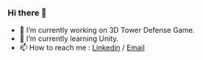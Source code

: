 ### Hi there 👋

- 🔭 I’m currently working on 3D Tower Defense Game.
- 🌱 I’m currently learning Unity.
- 📫 How to reach me : <a href="https://www.linkedin.com/in/semra-alomerovic/">Linkedin</a> / <a href="mailto:alomerovicsemra@gmail.com">Email</a>
<a target="blank" href="https://verified.cv/en/verify/14004540736097?ref=email">
      <img src="https://verified-bucket.s3.eu-central-1.amazonaws.com/badge/14004540736097.png" alt="">
    </a>
